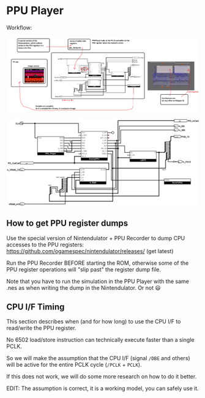 # PPU Player

Workflow:

![PPU_Player_Diag_Eng](PPU_Player_Diag_Eng.png)

![PPU_Player](PPU_Player.png)

## How to get PPU register dumps

Use the special version of Nintendulator + PPU Recorder to dump CPU accesses to the PPU registers: https://github.com/ogamespec/nintendulator/releases/  (get latest)

Run the PPU Recorder BEFORE starting the ROM, otherwise some of the PPU register operations will "slip past" the register dump file.

Note that you have to run the simulation in the PPU Player with the same .nes as when writing the dump in the Nintendulator. Or not :smiley:

## CPU I/F Timing

This section describes when (and for how long) to use the CPU I/F to read/write the PPU register.

No 6502 load/store instruction can technically execute faster than a single PCLK.

So we will make the assumption that the CPU I/F (signal `/DBE` and others) will be active for the entire PCLK cycle (`/PCLK` + `PCLK`).

If this does not work, we will do some more research on how to do it better.

EDIT: The assumption is correct, it is a working model, you can safely use it.
